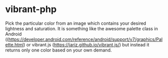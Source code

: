 # vibrant-php
Pick the particular color from an image which contains your desired lightness and saturation. It is something like the awesome palette class in Android  ((https://developer.android.com/reference/android/support/v7/graphics/Palette.html) or vibrant.js (https://jariz.github.io/vibrant.js/) but instead it returns only one color based on your own demand.
